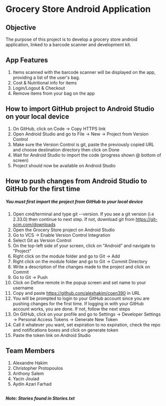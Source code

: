 # Grocery Store Android Application

## Objective

The purpose of this project is to develop a grocery store android application, linked to a barcode scanner and development kit. 

## App Features

1. Items scanned with the barcode scanner will be displayed on the app, providing a list of the user's bag.
2. Cost & Nutritional info for items
3. Login/Logout & Checkout
4. Remove items from your bag on the app 

## How to import GitHub project to Android Studio on your local device

1. On GitHub, click on Code -> Copy HTTPS link
2. Open Android Studio and go to  File -> New -> Project from Version Control
3. Make sure the Version Control is git, paste the previously copied URL and choose destination directory then click on Done
4. Wait for Android Studio to import the code (progress shown @ bottom of screen)
5. Project should now be available on Android Studio

## How to push changes from Android Studio to GitHub for the first time

##### You must first import the project from GitHub to your local device

1. Open cmd/terminal and type git --version. If you see a git version (i.e 2.33.0) then continue to next step. If not, download git from https://git-scm.com/downloads
2. Open the Grocery Store project on Android Studio
3. Go to VCS -> Enable Version Control Integration
4. Select Git as Version Control
5. On the top-left side of your screen, click on "Android" and navigate to "Project"
6. Right click on the module folder and go to Git -> Add
7. Right click on the module folder and go to Git -> Commit Directory
8. Write a description of the changes made to the project and click on Commit
9. Go to Git -> Push
10. Click on Define remote in the popup screen and set name to your username
11. Copy and paste https://github.com/alexhakim/coen390 in URL
12. You will be prompted to login to your GitHub account since you are pushing changes for the first time. If logging in with your GitHub account works, you are done. If not, follow the next steps
13. On GitHub, click on your profile and go to Settings -> Developer Settings -> Personal Access Tokens -> Generate New Token
14. Call it whatever you want, set expiration to no expiration, check the repo and notifications boxes and click on generate token
15. Paste the token link on Android Studio
 
## Team Members

1. Alexandre Hakim
2. Christopher Protopoulos
3. Anthony Salem
4. Yacin Jouiad
5. Aydin Azari Farhad

##

##### Note: Stories found in Stories.txt
